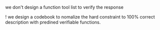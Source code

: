we don't design a function tool list to verify the response

! we design a codebook to nomalize the hard constraint to 100% correct description with predined verifiable functions.


